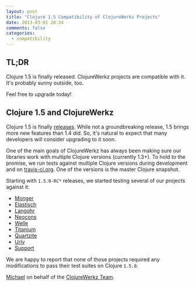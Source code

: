 ```yaml
---
layout: post
title: "Clojure 1.5 Compatibility of ClojureWerkz Projects"
date: 2013-03-01 20:24
comments: false
categories: 
  - compatibility
---
```


## TL;DR

Clojure 1.5 is finally released. ClojureWerkz projects are compatible with it.
It's probably sunny outside, too.

Feel free to upgrade today!

## Clojure 1.5 and ClojureWerkz

Clojure 1.5 is finally [releases](https://groups.google.com/forum/?fromgroups=#!topic/clojure/kzF5O0Yfdhc).
While not a groundbreaking release, 1.5 brings more new features than 1.4 did. So, it's natural to expect
that many developers will consider upgrading to it soon.

One of the main goals of ClojureWerkz has always been making sure our libraries work with multiple Clojure
versions (currently 1.3+). To hold to the promise, we run tests against multiple Clojure versions
during development and on [travis-ci.org](http://travis-ci.org).
One of the versions is the master Clojure snapshot.

Starting with `1.5.0-RC*` releases, we started testing several of our projects against it:

 * [Monger](http://clojuremongodb.info)
 * [Elastisch](http://clojureelasticsearch.info)
 * [Langohr](http://clojurerabbitmq.info)
 * [Neocons](http://clojureneo4j.info)
 * [Welle](http://clojureriak.info)
 * [Titanium](http://titanium.clojurewerkz.org)
 * [Quartzite](http://clojurequartz.info)
 * [Urly](https://travis-ci.org/michaelklishin/urly)
 * [Support](https://travis-ci.org/clojurewerkz/support)

We are happy to report that none of those projects required any modifications to pass their
test suites on Clojure `1.5.0`.


[Michael](http://twitter.com/michaelklishin) on behalf of the [ClojureWerkz Team](http://twitter.com/clojurewerkz).
